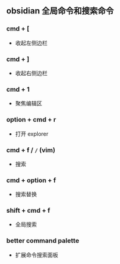 ## obsidian 全局命令和搜索命令

### cmd + [
- 收起左侧边栏

### cmd + ]
- 收起右侧边栏

### cmd + 1
- 聚焦编辑区
  
### option + cmd + r
- 打开 explorer

### cmd + f /  `/` (vim)
- 搜索
  
### cmd + option + f
- 搜索替换
  
### shift + cmd + f
- 全局搜索

### better command palette
- 扩展命令搜索面板